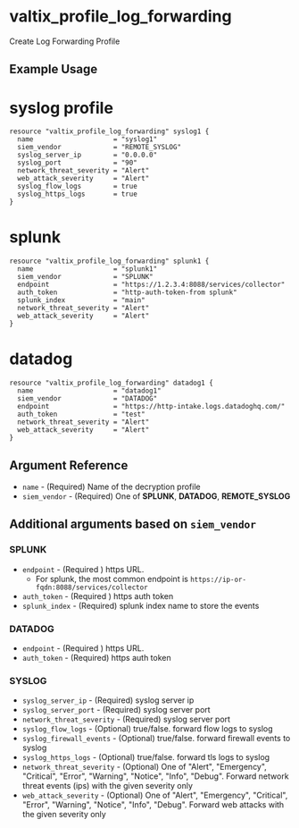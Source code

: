 # valtix_profile_log_forwarding

Create Log Forwarding Profile

## Example Usage

# syslog profile
```hcl
resource "valtix_profile_log_forwarding" syslog1 {
  name                    = "syslog1"
  siem_vendor             = "REMOTE_SYSLOG"
  syslog_server_ip        = "0.0.0.0"
  syslog_port             = "90"
  network_threat_severity = "Alert"
  web_attack_severity     = "Alert"
  syslog_flow_logs        = true
  syslog_https_logs       = true
}
```

# splunk
```hcl
resource "valtix_profile_log_forwarding" splunk1 {
  name                    = "splunk1"
  siem_vendor             = "SPLUNK"
  endpoint                = "https://1.2.3.4:8088/services/collector"
  auth_token              = "http-auth-token-from splunk"
  splunk_index            = "main"
  network_threat_severity = "Alert"
  web_attack_severity     = "Alert"
}
```

# datadog
```hcl
resource "valtix_profile_log_forwarding" datadog1 {
  name                    = "datadog1"
  siem_vendor             = "DATADOG"
  endpoint                = "https://http-intake.logs.datadoghq.com/"
  auth_token              = "test"
  network_threat_severity = "Alert"
  web_attack_severity     = "Alert"
}
```

## Argument Reference

* `name` - (Required) Name of the decryption profile
* `siem_vendor` - (Required) One of **SPLUNK**, **DATADOG**, **REMOTE_SYSLOG**

## Additional arguments based on `siem_vendor`

### SPLUNK
* `endpoint` - (Required ) https URL.
    * For splunk, the most common endpoint is `https://ip-or-fqdn:8088/services/collector`
* `auth_token` - (Required ) https auth token
* `splunk_index` - (Required) splunk index name to store the events

### DATADOG
* `endpoint` - (Required ) https URL.
* `auth_token` - (Required) https auth token

### SYSLOG
* `syslog_server_ip` - (Required) syslog server ip
* `syslog_server_port` - (Required) syslog server port
* `network_threat_severity` - (Required) syslog server port
* `syslog_flow_logs` - (Optional) true/false. forward flow logs to syslog
* `syslog_firewall_events` - (Optional) true/false. forward firewall events to syslog
* `syslog_https_logs` - (Optional) true/false. forward tls logs to syslog
* `network_threat_severity` - (Optional) One of "Alert", "Emergency", "Critical", "Error", "Warning", "Notice", "Info", "Debug". Forward network threat events (ips) with the given severity only
* `web_attack_severity` - (Optional) One of "Alert", "Emergency", "Critical", "Error", "Warning", "Notice", "Info", "Debug". Forward web attacks with the given severity only